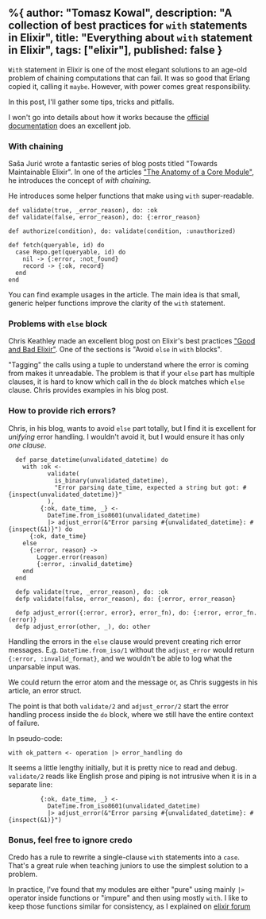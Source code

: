 %{
  author: "Tomasz Kowal",
  description: "A collection of best practices for `with` statements in Elixir",
  title: "Everything about `with` statement in Elixir",
  tags: ["elixir"],
  published: false
}
---

`With` statement in Elixir is one of the most elegant solutions to an age-old problem of chaining computations that can fail.
It was so good that Erlang copied it, calling it `maybe`. 
However, with power comes great responsibility.

In this post, I'll gather some tips, tricks and pitfalls.

I won't go into details about how it works because the [official documentation](https://hexdocs.pm/elixir/Kernel.SpecialForms.html#with/1) does an excellent job.
  
### With chaining

Saša Jurić wrote a fantastic series of blog posts titled "Towards Maintainable Elixir". In one of the articles ["The Anatomy of a Core Module"](https://medium.com/very-big-things/towards-maintainable-elixir-the-anatomy-of-a-core-module-b7372009ca6d), he introduces the concept of *with chaining*.

He introduces some helper functions that make using `with` super-readable.

```
def validate(true, _error_reason), do: :ok
def validate(false, error_reason), do: {:error_reason}

def authorize(condition), do: validate(condition, :unauthorized)

def fetch(queryable, id) do
  case Repo.get(queryable, id) do
    nil -> {:error, :not_found}
    record -> {:ok, record}
  end
end
```

You can find example usages in the article. The main idea is that small, generic helper functions improve the clarity of the `with` statement.

### Problems with `else` block

Chris Keathley made an excellent blog post on Elixir's best practices ["Good and Bad Elixir"](https://keathley.io/blog/good-and-bad-elixir.html). One of the sections is "Avoid `else` in `with` blocks".

"Tagging" the calls using a tuple to understand where the error is coming from makes it unreadable. The problem is that if your `else` part has multiple clauses, it is hard to know which call in the `do` block matches which `else` clause. Chris provides examples in his blog post.

### How to provide rich errors?

Chris, in his blog, wants to avoid `else` part totally, but I find it is excellent for *unifying* error handling. I wouldn't avoid it, but I would ensure it has only *one clause*.

```
  def parse_datetime(unvalidated_datetime) do
    with :ok <-
           validate(
             is_binary(unvalidated_datetime),
             "Error parsing date_time, expected a string but got: #{inspect(unvalidated_datetime)}"
           ),
         {:ok, date_time, _} <-
           DateTime.from_iso8601(unvalidated_datetime)
           |> adjust_error(&"Error parsing #{unvalidated_datetime}: #{inspect(&1)}") do
      {:ok, date_time}
    else
      {:error, reason} ->
        Logger.error(reason)
        {:error, :invalid_datetime}
    end
  end

  defp validate(true, _error_reason), do: :ok
  defp validate(false, error_reason), do: {:error, error_reason}

  defp adjust_error({:error, error}, error_fn), do: {:error, error_fn.(error)}
  defp adjust_error(other, _), do: other
```

Handling the errors in the `else` clause would prevent creating rich error messages. E.g. `DateTime.from_iso/1` without the `adjust_error` would return `{:error, :invalid_format}`, and we wouldn't be able to log what the unparsable input was.

We could return the error atom and the message or, as Chris suggests in his article, an error struct.

The point is that both `validate/2` and `adjust_error/2` start the error handling process inside the `do` block, where we still have the entire context of failure.

 In pseudo-code:
```
with ok_pattern <- operation |> error_handling do
```

It seems a little lengthy initially, but it is pretty nice to read and debug. `validate/2` reads like English prose and piping is not intrusive when it is in a separate line:

```
         {:ok, date_time, _} <-
           DateTime.from_iso8601(unvalidated_datetime)
           |> adjust_error(&"Error parsing #{unvalidated_datetime}: #{inspect(&1)}")
```

### Bonus, feel free to ignore credo

Credo has a rule to rewrite a single-clause `with` statements into a `case`.
That's a great rule when teaching juniors to use the simplest solution to a problem.

In practice, I've found that my modules are either "pure" using mainly `|>` operator inside functions or "impure" and then using mostly `with`.
I like to keep those functions similar for consistency, as I explained on [elixir forum](https://elixirforum.com/t/readability-of-single-clause-with-statements/52411/5?u=tomekowal)
